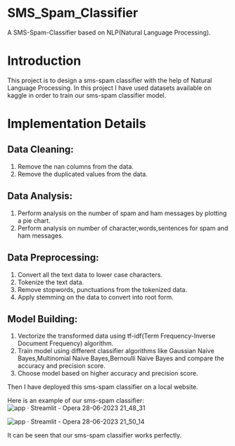 # SMS_Spam_Classifier
A SMS-Spam-Classifier based on NLP(Natural Language Processing).
# Introduction
This project is to design a sms-spam classifier with the help of Natural Language Processing. In this project I have used datasets available on kaggle in order to train our sms-spam classifier model.
# Implementation Details

## Data Cleaning:
1. Remove the nan columns from the data.
2. Remove the duplicated values from the data.

## Data Analysis:
1. Perform analysis on the number of spam and ham messages by plotting a pie chart.
2. Perform analysis on number of character,words,sentences for spam and ham messages.

## Data Preprocessing:
1. Convert all the text data to lower case characters.
2. Tokenize the text data.
3. Remove stopwords, punctuations from the tokenized data.
4. Apply stemming on the data to convert into root form.

## Model Building:
1. Vectorize the transformed data using tf-idf(Term Frequency-Inverse Document Frequency) algorithm.
2. Train model using different classifier algorithms like Gaussian Naive Bayes,Multinomial Naive Bayes,Bernoulli Naive Bayes and compare the accuracy and precision score.
3. Choose model based on higher accuracy and precision score.

Then I have deployed this sms-spam classifier on a local website.

Here is an example of our sms-spam classifier:
![app · Streamlit - Opera 28-06-2023 21_48_31](https://github.com/ayanb2000kgpian/SMS_Spam_Classifier/assets/138036625/dd5ed702-1914-4397-80c5-679e864017db)

![app · Streamlit - Opera 28-06-2023 21_50_14](https://github.com/ayanb2000kgpian/SMS_Spam_Classifier/assets/138036625/fe81211a-eb6a-483e-960d-186bb3b3fb06)

It can be seen that our sms-spam classifier works perfectly.

